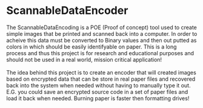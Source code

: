 # ScannableDataEncoder
The ScannableDataEncoding is a POE (Proof of concept) tool used to create simple images that be printed and scanned back into a computer. In order to acheive this data must be converted to Binary values and then out putted as colors in which should be easily identifyable on paper. This is a long process and thus this project is for research and educational purposes and should not be used in a real world, mission critical application! 
<br /> <br />
The idea behind this project is to create an encoder that will created images based on encrypted data that can be store in real paper files and recovered back into the system when needed without having to manually type it out. E.G. you could save an encrypted source code in a set of paper files and load it back when needed. Burning paper is faster then formatting drives! 
